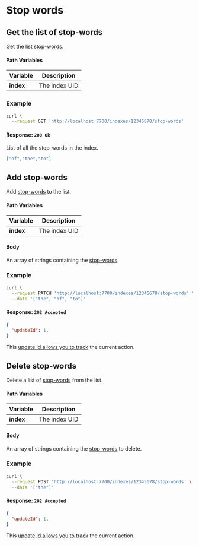 # Stop words

## Get the list of stop-words

<RouteHighlighter method="GET" route="/indexes/:uid/stop-words" />

Get the list [stop-words](/advanced_guides/stop_words).


#### Path Variables

| Variable          | Description           |
|-------------------|-----------------------|
| **index**         | The index UID         |


### Example

```bash
curl \
  --request GET 'http://localhost:7700/indexes/12345678/stop-words'
```


#### Response: `200 Ok`

List of all the stop-words in the index.

```json
["of","the","to"]
```


## Add stop-words

<RouteHighlighter method="PATCH" route="/indexes/:uid/stop-words" />

Add [stop-words](/advanced_guides/stop_words) to the list.



#### Path Variables

| Variable          | Description           |
|-------------------|-----------------------|
| **index**         | The index UID         |

#### Body

An array of strings containing the [stop-words](/advanced_guides/stop_words).

### Example

```bash
curl \
  --request PATCH 'http://localhost:7700/indexes/12345678/stop-words' \
  --data '["the", "of", "to"]'
```


#### Response: `202 Accepted`

```json
{
  "updateId": 1,
}
```
This [update id allows you to track](/references/updates) the current action.

## Delete stop-words

<RouteHighlighter method="DELETE" route="/indexes/:uid/stop-words" />

Delete a list of [stop-words](/advanced_guides/stop_words) from the list.



#### Path Variables

| Variable          | Description           |
|-------------------|-----------------------|
| **index**         | The index UID         |

#### Body

An array of strings containing the [stop-words](/advanced_guides/stop_words) to delete.

### Example

```bash
curl \
  --request POST 'http://localhost:7700/indexes/12345678/stop-words' \
  --data '["the"]'
```


#### Response: `202 Accepted`

```json
{
  "updateId": 1,
}
```
This [update id allows you to track](/references/updates) the current action.
